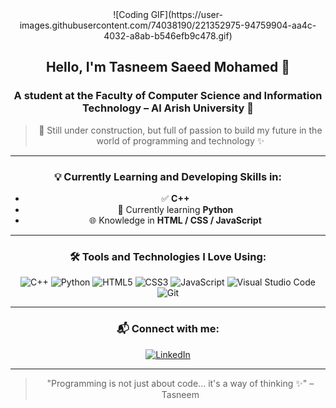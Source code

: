 <div align="center">
![Coding GIF](https://user-images.githubusercontent.com/74038190/221352975-94759904-aa4c-4032-a8ab-b546efb9c478.gif)

## Hello, I'm **Tasneem Saeed Mohamed** 👋  
### A student at the Faculty of Computer Science and Information Technology – Al Arish University 🏫  
> 🚀 Still under construction, but full of passion to build my future in the world of programming and technology ✨  

---

### 💡 Currently Learning and Developing Skills in:
- ✅ **C++**
- 🐍 Currently learning **Python**
- 🌐 Knowledge in **HTML / CSS / JavaScript**

---

### 🛠️ Tools and Technologies I Love Using:

![C++](https://img.shields.io/badge/C++-00599C?style=flat&logo=c%2B%2B&logoColor=white)
![Python](https://img.shields.io/badge/Python-FFD43B?style=flat&logo=python&logoColor=darkgreen)
![HTML5](https://img.shields.io/badge/HTML5-E34F26?style=flat&logo=html5&logoColor=white)
![CSS3](https://img.shields.io/badge/CSS3-1572B6?style=flat&logo=css3&logoColor=white)
![JavaScript](https://img.shields.io/badge/JavaScript-323330?style=flat&logo=javascript&logoColor=F7DF1E)
![Visual Studio Code](https://img.shields.io/badge/VSCode-007ACC?style=flat&logo=visual-studio-code&logoColor=white)
![Git](https://img.shields.io/badge/GIT-E44C30?style=flat&logo=git&logoColor=white)

---

### 📬 Connect with me:

[![LinkedIn](https://img.shields.io/badge/LinkedIn-blue?style=flat&logo=linkedin&logoColor=white)](https://www.linkedin.com/in/tasneem-saeed-b990b3336)

---



> "Programming is not just about code... it's a way of thinking ✨" – Tasneem

</div>
